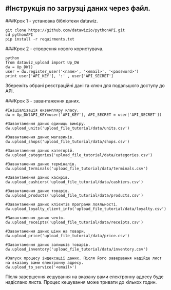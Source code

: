 #Інструкція по загрузці даних через файл.
---



###Крок 1 - установка бібліотеки datawiz.
```
git clone https://github.com/datawizio/pythonAPI.git
cd pythonAPI
pip install -r requirments.txt
```
###Крок 2 - створення нового користувача.
```
python
from datawiz_upload import Up_DW
dw = Up_DW()
user = dw.register_user('<name>', '<email>', '<password>')
print user['API_KEY'], ':' , user['API_SECRET']
```
Збережіть обрані реєстраційні дані та ключ для подальшого доступу до API.

###Крок 3 - завантаження даних.
```
#Ініціалізація екземпляру класу.
dw = Up_DW(API_KEY=user['API_KEY'], API_SECRET = user['API_SECRET'])

#Завантаження даних одиниць виміру.
dw.upload_units('upload_file_tutorial/data/units.csv')

#Завантаження даних магазинів.
dw.upload_shops('upload_file_tutorial/data/shops.csv')

#Завантаження даних категорій.
dw.upload_categories('upload_file_tutorial/data/categories.csv')

#Завантаження даних терміналів.
dw.upload_terminals('upload_file_tutorial/data/terminals.csv')

#Завантаження даних касирів.
dw.upload_cashiers('upload_file_tutorial/data/cashiers.csv')

#Завантаження даних товарів.
dw.upload_products('upload_file_tutorial/data/products.csv')

#Завантаження даних клієнтів програми лояльності.
dw.upload_loyalty_client_info('upload_file_tutorial/data/loyalty.csv')

#Завантаження даних чеків.
dw.upload_receipts('upload_file_tutorial/data/receipts.csv')

#Завантаження даних ціни на товари.
dw.upload_price('upload_file_tutorial/data/price.csv')

#Завантаження даних залишків товарів.
dw.upload_inventory('upload_file_tutorial/data/inventory.csv')

#Запуск процесу індексації даних. Після його завершення надійде лист на вказану вами електронну адресу.
dw.upload_to_service('<email>')
```
Після завершення кешування на вказану вами електронну адресу буде надіслано листа. Процес кешування може тривати до кількох годин.
